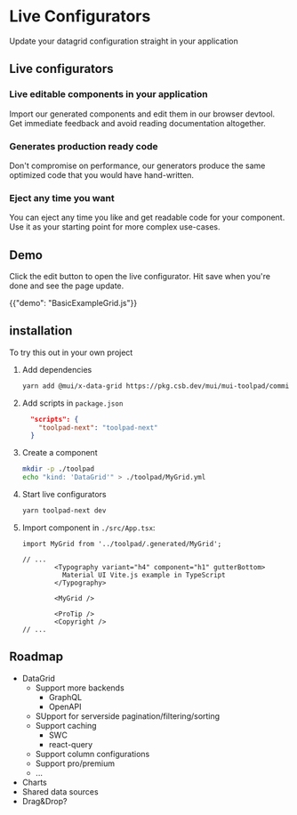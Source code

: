 # Live Configurators

<p class="description">Update your datagrid configuration straight in your application</p>

## Live configurators

### Live editable components in your application

Import our generated components and edit them in our browser devtool. Get immediate feedback and avoid reading documentation altogether.

### Generates production ready code

Don't compromise on performance, our generators produce the same optimized code that you would have hand-written.

### Eject any time you want

You can eject any time you like and get readable code for your component. Use it as your starting point for more complex use-cases.

## Demo

Click the edit button to open the live configurator. Hit save when you're done and see the page update.

{{"demo": "BasicExampleGrid.js"}}

## installation

To try this out in your own project

1. Add dependencies

   ```bash
   yarn add @mui/x-data-grid https://pkg.csb.dev/mui/mui-toolpad/commit/817b15a5/@mui/toolpad-next
   ```

1. Add scripts in `package.json`

   ```json
     "scripts": {
       "toolpad-next": "toolpad-next"
     }
   ```

1. Create a component

   ```bash
   mkdir -p ./toolpad
   echo "kind: 'DataGrid'" > ./toolpad/MyGrid.yml
   ```

1. Start live configurators

   ```bash
   yarn toolpad-next dev
   ```

1. Import component in `./src/App.tsx`:

   ```tsx
   import MyGrid from '../toolpad/.generated/MyGrid';

   // ...
           <Typography variant="h4" component="h1" gutterBottom>
             Material UI Vite.js example in TypeScript
           </Typography>

           <MyGrid />

           <ProTip />
           <Copyright />
   // ...
   ```

## Roadmap

- DataGrid
  - Support more backends
    - GraphQL
    - OpenAPI
  - SUpport for serverside pagination/filtering/sorting
  - Support caching
    - SWC
    - react-query
  - Support column configurations
  - Support pro/premium
  - ...
- Charts
- Shared data sources
- Drag&Drop?
